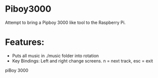
Piboy3000
=========
Attempt to bring a Pipboy 3000 like tool to the Raspberry Pi.

Features:
=========

* Puts all music in ./music folder into rotation
* Key Bindings: Left and right change screens. n = next track, esc = exit


piBoy 3000

